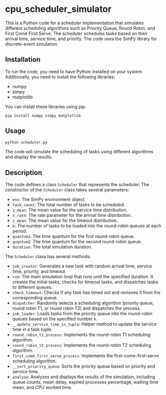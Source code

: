 # cpu_scheduler_simulator

This is a Python code for a scheduler implementation that simulates different scheduling algorithms such as Priority Queue, Round Robin, and First Come First Serve. The scheduler schedules tasks based on their arrival time, service time, and priority. The code uses the SimPy library for discrete-event simulation.

## Installation

To run the code, you need to have Python installed on your system. Additionally, you need to install the following libraries:

- numpy
- simpy
- matplotlib

You can install these libraries using pip:

```
pip install numpy simpy matplotlib
```

## Usage

```python
python scheduler.py
```

The code will simulate the scheduling of tasks using different algorithms and display the results.

## Description

The code defines a class `Scheduler` that represents the scheduler. The constructor of the `Scheduler` class takes several parameters:

- `env`: The SimPy environment object.
- `task_count`: The total number of tasks to be scheduled.
- `y_mean`: The mean value for the service time distribution.
- `x_rate`: The rate parameter for the arrival time distribution.
- `z_mean`: The mean value for the timeout distribution.
- `k`: The number of tasks to be loaded into the round-robin queues at each period.
- `quantum1`: The time quantum for the first round-robin queue.
- `quantum2`: The time quantum for the second round-robin queue.
- `duration`: The total simulation duration.

The `Scheduler` class has several methods:

- `job_creator`: Generates a new task with random arrival time, service time, priority, and timeout.
- `run`: The main simulation loop that runs until the specified duration. It creates the initial tasks, checks for timeout tasks, and dispatches tasks to different queues.
- `check_timeout`: Checks if any task has timed out and removes it from the corresponding queue.
- `dispatcher`: Randomly selects a scheduling algorithm (priority queue, round robin T1, or round robin T2) and dispatches the process.
- `job_loader`: Loads tasks from the priority queue into the round-robin queues based on the specified number `k`.
- `__update_service_time_in_tuple`: Helper method to update the service time in a task tuple.
- `round_robin_t1_process`: Implements the round-robin T1 scheduling algorithm.
- `round_robin_t2_process`: Implements the round-robin T2 scheduling algorithm.
- `first_come_first_serve_process`: Implements the first-come-first-serve scheduling algorithm.
- `__sort_priority_queue`: Sorts the priority queue based on priority and service time.
- `analyse`: Analyzes and displays the results of the simulation, including queue counts, mean delay, expired processes percentage, waiting time mean, and CPU worked time.
